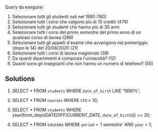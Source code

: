 Query da eseguire:
1. Selezionare tutti gli studenti nati nel 1990 (160)
2. Selezionare tutti i corsi che valgono più di 10 crediti (479)
3. Selezionare tutti gli studenti che hanno più di 30 anni
4. Selezionare tutti i corsi del primo semestre del primo anno di un qualsiasi corso di laurea (286)
5. Selezionare tutti gli appelli d'esame che avvengono nel pomeriggio (dopo le 14) del 20/06/2020 (21)
6. Selezionare tutti i corsi di laurea magistrale (38)
7. Da quanti dipartimenti è composta l'università? (12)
8. Quanti sono gli insegnanti che non hanno un numero di telefono? (50)

## Solutions

1. SELECT * 
FROM `students` 
WHERE `date_of_birth` LIKE '1990%';

2. SELECT * 
FROM `courses` 
WHERE `CFU` > 10;

3. SELECT * 
FROM `students` 
WHERE year(from_days(DATEDIFF(CURRENT_DATE, `date_of_birth`))) >= 30;

4. SELECT *
FROM courses
WHERE `period` = 'I semestre'
AND `year` = 1;